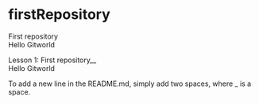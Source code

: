 # firstRepository
First repository  
Hello Gitworld

Lesson 1:
First repository__  
Hello Gitworld  
  
To add a new line in the README.md, simply add two spaces, where _ is a space.
